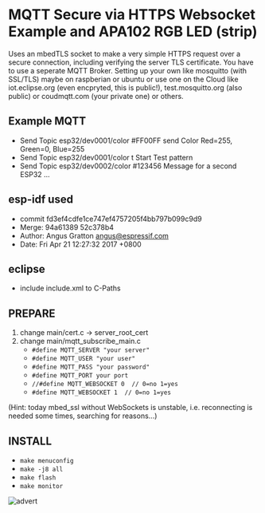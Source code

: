 # MQTT Secure via HTTPS Websocket Example and APA102 RGB LED (strip)

Uses an mbedTLS socket to make a very simple HTTPS request over a secure connection, including verifying the server TLS certificate.
You have to use a seperate MQTT Broker. Setting up your own like mosquitto (with SSL/TLS) maybe on raspberian or ubuntu or use one on the Cloud like iot.eclipse.org (even encpryted, this is public!), 
test.mosquitto.org (also public) or coudmqtt.com (your private one) or others. 

## Example MQTT
* Send Topic esp32/dev0001/color #FF00FF send Color Red=255, Green=0, Blue=255
* Send Topic esp32/dev0001/color t Start Test pattern
* Send Topic esp32/dev0002/color #123456 Message for a second ESP32 ...

## esp-idf used
* commit fd3ef4cdfe1ce747ef4757205f4bb797b099c9d9
* Merge: 94a61389 52c378b4
* Author: Angus Gratton <angus@espressif.com>
* Date:   Fri Apr 21 12:27:32 2017 +0800


## eclipse
* include include.xml to C-Paths

## PREPARE
1. change main/cert.c -> server_root_cert
2. change main/mqtt_subscribe_main.c
    * `#define MQTT_SERVER "your server"`
    * `#define MQTT_USER "your user"`
    * `#define MQTT_PASS "your password"`
    * `#define MQTT_PORT your port`
    * `//#define MQTT_WEBSOCKET 0  // 0=no 1=yes`
    * `#define MQTT_WEBSOCKET 1  // 0=no 1=yes`

(Hint: today mbed_ssl without WebSockets is unstable, i.e. reconnecting is needed some times, searching for reasons...)

## INSTALL
* `make menuconfig`
* `make -j8 all`
* `make flash`
* `make monitor`


![advert](setup.png)




